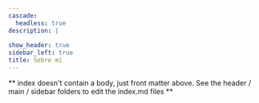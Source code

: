 ```yaml
---
cascade:
  headless: true
description: |
  
show_header: true
sidebar_left: true
title: Sobre mí
---
```


** index doesn't contain a body, just front matter above.
See the header / main / sidebar folders to edit the index.md files **
